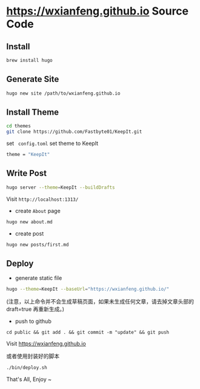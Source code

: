 https://wxianfeng.github.io Source Code
====

## Install
```bash
brew install hugo
```

## Generate Site
```bash
hugo new site /path/to/wxianfeng.github.io
```

## Install Theme
```bash
cd themes
git clone https://github.com/Fastbyte01/KeepIt.git
```

set ` config.toml` set theme to KeepIt
```bash
theme = "KeepIt"
```

## Write Post
```bash
hugo server --theme=KeepIt --buildDrafts
```

Visit `http://localhost:1313/`

* create `About` page
```bash
hugo new about.md
```

* create post
```bash
hugo new posts/first.md
```

## Deploy
* generate static file
```bash
hugo --theme=KeepIt --baseUrl="https://wxianfeng.github.io/"
```
(注意，以上命令并不会生成草稿页面，如果未生成任何文章，请去掉文章头部的 draft=true 再重新生成。)

* push to github
```
cd public && git add . && git commit -m "update" && git push
```

Visit https://wxianfeng.github.io

或者使用封装好的脚本

```bash
./bin/deploy.sh
```

That's All, Enjoy ~

